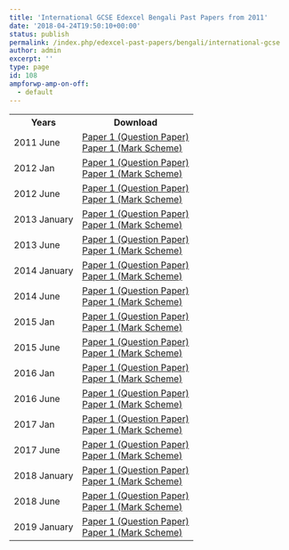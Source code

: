 ```yaml
---
title: 'International GCSE Edexcel Bengali Past Papers from 2011'
date: '2018-04-24T19:50:10+00:00'
status: publish
permalink: /index.php/edexcel-past-papers/bengali/international-gcse
author: admin
excerpt: ''
type: page
id: 108
ampforwp-amp-on-off:
  - default
---
```


<table class="table table-pastpapers">
  <tbody>
  <tr>
    <th>Years</th>
    <th>Download</th>
  </tr>
  <tr>
    <td>2011 June</td>
    <td>
          <a href="https://www.dropbox.com/s/d504dzdjrlutfm8/4BE0_01_que_20110524.pdf?dl=1">Paper 1 (Question Paper)</a><br/>
          <a href="https://www.dropbox.com/s/te3k0e43hxfh6ar/4BE0_01_rms_20110824a.pdf?dl=1">Paper 1 (Mark Scheme)</a>
    </td>
  </tr>
  <tr>
    <td>2012 Jan</td>
    <td>
          <a href="https://www.dropbox.com/s/9j498h60tlxnywy/4BE0_01_que_20120307.pdf?dl=1">Paper 1 (Question Paper)</a><br/>
          <a href="https://www.dropbox.com/s/awvpc63twwdfkh4/4BE0_01_msc_20120214.pdf?dl=1">Paper 1 (Mark Scheme)</a>
    </td>
  </tr>
  <tr>
    <td>2012 June</td>
    <td>
          <a href="https://www.dropbox.com/s/0owamksiq7parzn/4BE0_01_que_20120514.pdf?dl=1">Paper 1 (Question Paper)</a><br/>
          <a href="https://www.dropbox.com/s/7rxtgeafg9eu92j/4BE0_01_rms_20120823.pdf?dl=1">Paper 1 (Mark Scheme)</a>
    </td>
  </tr>
  <tr>
    <td>2013 January</td>
    <td>
          <a href="https://www.dropbox.com/s/i01xg922iwc8mjz/4BE0_01_que_20130122.pdf?dl=1">Paper 1 (Question Paper)</a><br/>
          <a href="https://www.dropbox.com/s/ri4rfw0yqbaozug/4BE0_01_rms_20130307.pdf?dl=1">Paper 1 (Mark Scheme)</a>
    </td>
  </tr>
  <tr>
    <td>2013 June</td>
    <td>
          <a href="https://www.dropbox.com/s/un93famxz7ln233/4BE0_01_que_20130515.pdf?dl=1">Paper 1 (Question Paper)</a><br/>
          <a href="https://www.dropbox.com/s/q7nimngjqrm1k7i/4BE0_01_msc_20130822.pdf?dl=1">Paper 1 (Mark Scheme)</a>
    </td>
  </tr>
  <tr>
    <td>2014 January</td>
    <td>
          <a href="https://www.dropbox.com/s/dhklodljg1jihr6/4BE0_01_que_20140121.pdf?dl=1">Paper 1 (Question Paper)</a><br/>
          <a href="https://www.dropbox.com/s/surtex3j33sjox0/4BE0_01_msc_20140306.pdf?dl=1">Paper 1 (Mark Scheme)</a>
    </td>
  </tr>
  <tr>
    <td>2014 June</td>
    <td>
          <a href="https://www.dropbox.com/s/8lzq64k5qvvv1f9/4BE0_01_que_20140507.pdf?dl=1">Paper 1 (Question Paper)</a><br/>
          <a href="https://www.dropbox.com/s/wu2lonb0buy21y5/4BE0_01_msc_20140821.pdf?dl=1">Paper 1 (Mark Scheme)</a>
    </td>
  </tr>
  <tr>
    <td>2015 Jan</td>
    <td>
          <a href="https://www.dropbox.com/s/pd3mv2odpzlfvf6/4BE0_01_que_20150115.pdf?dl=1">Paper 1 (Question Paper)</a><br/>
          <a href="https://www.dropbox.com/s/xkdycpcrcyir7oi/4BE0_01_msc_20150305.pdf?dl=1">Paper 1 (Mark Scheme)</a>
    </td>
  </tr>
  <tr>
    <td>2015 June</td>
    <td>
          <a href="https://www.dropbox.com/s/bmp3ak97kspm0xv/4BE0_01_que_20150603.pdf?dl=1">Paper 1 (Question Paper)</a><br/>
          <a href="https://www.dropbox.com/s/eneu8oswoum5kfi/4BE0_01_msc_20150819.pdf?dl=1">Paper 1 (Mark Scheme)</a>
    </td>
  </tr>
  <tr>
    <td>2016 Jan</td>
    <td>
          <a href="https://www.dropbox.com/s/go0qrkvpbgcbos7/4BE0_01_que_20160112.pdf?dl=1">Paper 1 (Question Paper)</a><br/>
          <a href="https://www.dropbox.com/s/gfcsl7lvtrdu24d/4BE0_01_msc_20160302.pdf?dl=1">Paper 1 (Mark Scheme)</a>
    </td>
  </tr>
  <tr>
    <td>2016 June</td>
    <td>
          <a href="https://www.dropbox.com/s/fbnxzoc38tg8x1w/4BE0_01_que_20160606.pdf?dl=1">Paper 1 (Question Paper)</a><br/>
          <a href="https://www.dropbox.com/s/515fpjkl9xh21s8/4BE0_01_rms_20160824.pdf?dl=1">Paper 1 (Mark Scheme)</a>
    </td>
  </tr>
  <tr>
    <td>2017 Jan</td>
    <td>
          <a href="https://qualifications.pearson.com/content/dam/pdf/International%20GCSE/Bengali/2009/Exam%20materials/4BE0_01_que_20170130.pdf">Paper 1 (Question Paper)</a><br/>
          <a href="https://qualifications.pearson.com/content/dam/pdf/International%20GCSE/Bengali/2009/Exam%20materials/4BE0_01_rms_20170301.pdf">Paper 1 (Mark Scheme)</a>
    </td>
  </tr>
  <tr>
    <td>2017 June</td>
    <td>
          <a href="https://qualifications.pearson.com/content/dam/pdf/International%20GCSE/Bengali/2009/Exam%20materials/4BE0_01_que_20170710.pdf">Paper 1 (Question Paper)</a><br/>
          <a href="https://qualifications.pearson.com/content/dam/pdf/International%20GCSE/Bengali/2009/Exam%20materials/4BE0_01_rms_20170823.pdf">Paper 1 (Mark Scheme)</a>
    </td>
  </tr>
  <tr>
    <td>2018 January</td>
    <td>
          <a href="https://qualifications.pearson.com/content/dam/pdf/International%20GCSE/Bengali/2009/Exam%20materials/4BE0_01_que_20180202.pdf">Paper 1 (Question Paper)</a><br/>
          <a href="https://qualifications.pearson.com/content/dam/pdf/International%20GCSE/Bengali/2009/Exam%20materials/4BE0_01_rms_20180308.pdf">Paper 1 (Mark Scheme)</a>
    </td>
  </tr>
  <tr>
    <td>2018 June</td>
    <td>
          <a href="https://qualifications.pearson.com/content/dam/pdf/International%20GCSE/Bengali/2009/Exam%20materials/4BE0_01_que_20180522.pdf">Paper 1 (Question Paper)</a><br/>
          <a href="https://qualifications.pearson.com/content/dam/pdf/International%20GCSE/Bengali/2009/Exam%20materials/4BE0_01_rms_20180822.pdf">Paper 1 (Mark Scheme)</a>
    </td>
  </tr>
  <tr>
    <td>2019 January</td>
    <td>
          <a href="https://qualifications.pearson.com/content/dam/pdf/International%20GCSE/Bengali/2009/Exam%20materials/4BE0_01_que_20190111.pdf">Paper 1 (Question Paper)</a><br/>
          <a href="https://qualifications.pearson.com/content/dam/pdf/International%20GCSE/Bengali/2009/Exam%20materials/4BE0_01_msc_20190307.pdf">Paper 1 (Mark Scheme)</a>
    </td>
  </tr>
</tbody>
</table>
